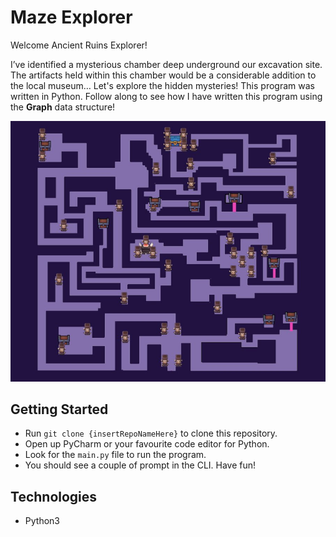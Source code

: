 # Maze Explorer

Welcome Ancient Ruins Explorer!

I’ve identified a mysterious chamber deep underground our excavation site. The artifacts held within this chamber would be a considerable addition to the local museum… 
Let's explore the hidden mysteries! This program was written in Python.
Follow along to see how I have written this program using the **Graph**
data structure!

![logo](logo.jpg)

## Getting Started
- Run `git clone {insertRepoNameHere}` to clone this repository.
- Open up PyCharm or your favourite code editor for Python.
- Look for the `main.py` file to run the program.
- You should see a couple of prompt in the CLI. Have fun!


## Technologies
- Python3

